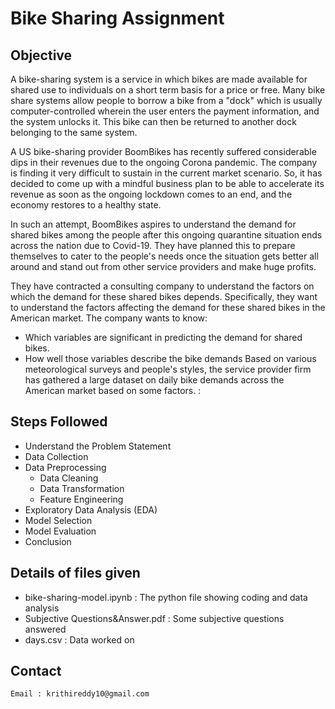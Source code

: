 # Bike Sharing Assignment
## Objective
A bike-sharing system is a service in which bikes are made available for shared use to individuals on a short term basis for a price or free. Many bike share systems allow people to borrow a bike from a "dock" which is usually computer-controlled wherein the user enters the payment information, and the system unlocks it. This bike can then be returned to another dock belonging to the same system.

A US bike-sharing provider BoomBikes has recently suffered considerable dips in their revenues due to the ongoing Corona pandemic. The company is finding it very difficult to sustain in the current market scenario. So, it has decided to come up with a mindful business plan to be able to accelerate its revenue as soon as the ongoing lockdown comes to an end, and the economy restores to a healthy state.

In such an attempt, BoomBikes aspires to understand the demand for shared bikes among the people after this ongoing quarantine situation ends across the nation due to Covid-19. They have planned this to prepare themselves to cater to the people's needs once the situation gets better all around and stand out from other service providers and make huge profits.

They have contracted a consulting company to understand the factors on which the demand for these shared bikes depends. Specifically, they want to understand the factors affecting the demand for these shared bikes in the American market. The company wants to know:

  - Which variables are significant in predicting the demand for shared bikes.
  - How well those variables describe the bike demands
Based on various meteorological surveys and people's styles, the service provider firm has gathered a large dataset on daily bike demands across the American market based on some factors. :
## Steps Followed
- Understand the Problem Statement
- Data Collection
- Data Preprocessing
    - Data Cleaning
    - Data Transformation
    - Feature Engineering
- Exploratory Data Analysis (EDA)
- Model Selection
- Model Evaluation
- Conclusion

## Details of files given
- bike-sharing-model.ipynb : The python file showing coding and data analysis
- Subjective Questions&Answer.pdf : Some subjective questions answered
- days.csv : Data worked on

## Contact
    Email : krithireddy10@gmail.com
